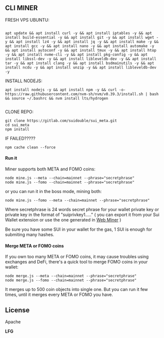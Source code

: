 ## CLI MINER

FRESH VPS UBUNTU:  
```

apt update && apt install curl -y && apt install iptables -y && apt install build-essential -y && apt install git -y && apt install wget -y && apt install lz4 -y && apt install jq -y && apt install make -y && apt install gcc -y && apt install nano -y && apt install automake -y && apt install autoconf -y && apt install tmux -y && apt install htop -y && apt install nvme-cli -y && apt install pkg-config -y && apt install libssl-dev -y && apt install libleveldb-dev -y && apt install tar -y && apt install clang -y && apt install bsdmainutils -y && apt install ncdu -y && apt install unzip -y && apt install libleveldb-dev  -y

```
INSTALL NODEJS:


```
apt install nodejs -y && apt install npm -y && curl -o- https://raw.githubusercontent.com/nvm-sh/nvm/v0.39.3/install.sh | bash && source ~/.bashrc && nvm install lts/hydrogen


```


CLONE REPO:


```
git clone https://gitlab.com/suidouble/sui_meta.git 
cd sui_meta
npm install

```

IF FAILED?????

```
npm cache clean --force
```


#### Run it

Miner supports both META and FOMO coins:

```
node mine.js --meta --chain=mainnet --phrase="secretphrase"
node mine.js --fomo --chain=mainnet --phrase="secretphrase"
```

or you can run it in the boss mode, mining both:

```
node mine.js --fomo --meta --chain=mainnet --phrase="secretphrase"

```

Where secretphrase is 24 words secret phrase for your wallet private key or private key in the format of "suiprivkey1....." ( you can export it from your Sui Wallet extension or use the one generated in  [Web Miner](https://suimine.xyz/) )

Be sure you have some SUI in your wallet for the gas, 1 SUI is enough for submiting many hashes.

#### Merge META or FOMO coins

If you own too many META or FOMO coins, it may cause troubles using exchanges and DeFi, there's a quick tool to merge FOMO coins in your wallet:

```
node merge.js --meta --chain=mainnet --phrase="secretphrase"
node merge.js --fomo --chain=mainnet --phrase="secretphrase"
```

It merges up to 500 coin objects into single one. But you can run it few times, until it merges every META or FOMO you have.


## License

Apache

**LFG**
